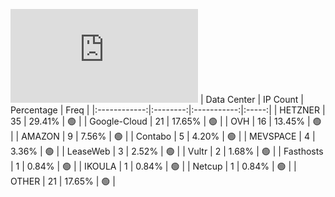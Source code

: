 ![Diagramm](https://github.com/obajay/StateSync-snapshots/blob/main/Projects/BandProtocol/1/README.md)
| Data Center | IP Count | Percentage | Freq |
|:------------:|:--------:|:-----------:|:-----:|
| HETZNER | 35 | 29.41% | 🟢 |
| Google-Cloud | 21 | 17.65% | 🟢 |
| OVH | 16 | 13.45% | 🟢 |
| AMAZON | 9 | 7.56% | 🟢 |
| Contabo | 5 | 4.20% | 🟢 |
| MEVSPACE | 4 | 3.36% | 🟢 |
| LeaseWeb | 3 | 2.52% | 🟢 |
| Vultr | 2 | 1.68% | 🟢 |
| Fasthosts | 1 | 0.84% | 🟢 |
| IKOULA | 1 | 0.84% | 🟢 |
| Netcup | 1 | 0.84% | 🟢 |
| OTHER | 21 | 17.65% | 🟢 |